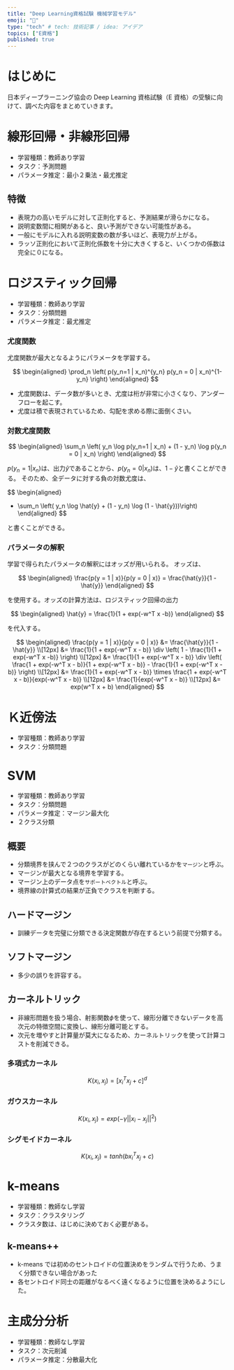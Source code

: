```yaml
---
title: "Deep Learning資格試験 機械学習モデル"
emoji: "🎉"
type: "tech" # tech: 技術記事 / idea: アイデア
topics: ["E資格"]
published: true
---
```


# はじめに

日本ディープラーニング協会の Deep Learning 資格試験（E 資格）の受験に向けて、調べた内容をまとめていきます。

# 線形回帰・非線形回帰

- 学習種類：教師あり学習
- タスク：予測問題
- パラメータ推定：最小２乗法・最尤推定

## 特徴

- 表現力の高いモデルに対して正則化すると、予測結果が滑らかになる。
- 説明変数間に相関があると、良い予測ができない可能性がある。
- 一般にモデルに入れる説明変数の数が多いほど、表現力が上がる。
- ラッソ正則化において正則化係数を十分に大きくすると、いくつかの係数は完全に０になる。

# ロジスティック回帰

- 学習種類：教師あり学習
- タスク：分類問題
- パラメータ推定：最尤推定

### 尤度関数

尤度関数が最大となるようにパラメータを学習する。

$$
\begin{aligned}
  \prod_n \left( p(y_n=1 | x_n)^{y_n} p(y_n = 0 | x_n)^{1-y_n} \right)
\end{aligned}
$$

- 尤度関数は、データ数が多いとき、尤度は桁が非常に小さくなり、アンダーフローを起こす。
- 尤度は積で表現されているため、勾配を求める際に面倒くさい。

### 対数尤度関数

$$
\begin{aligned}
  \sum_n \left( y_n \log p(y_n=1 | x_n) + (1 - y_n) \log p(y_n = 0 | x_n) \right)
\end{aligned}
$$

$p(y_n = 1 | x_n)$は、出力$\hat{y}$であることから、$p(y_n = 0 | x_n)$は、$1 - \hat{y}$と書くことができる。
そのため、全データに対する負の対数尤度は、

$$
\begin{aligned}
  - \sum_n \left( y_n \log \hat{y} + (1 - y_n) \log (1 - \hat{y}))\right)
\end{aligned}
$$

と書くことができる。

### パラメータの解釈

学習で得られたパラメータの解釈にはオッズが用いられる。
オッズは、

$$
\begin{aligned}
  \frac{p(y = 1 | x)}{p(y = 0 | x)} = \frac{\hat{y}}{1 - \hat{y}}
\end{aligned}
$$

を使用する。オッズの計算方法は、ロジスティック回帰の出力

$$
\begin{aligned}
  \hat{y} = \frac{1}{1 + exp(-w^T x -b)}
\end{aligned}
$$

を代入する。

$$
\begin{aligned}
  \frac{p(y = 1 | x)}{p(y = 0 | x)} &= \frac{\hat{y}}{1 - \hat{y}} \\[12px]
  &= \frac{1}{1 + exp(-w^T x - b)} \div \left( 1 - \frac{1}{1 + exp(-w^T x -b)} \right) \\[12px]
  &= \frac{1}{1 + exp(-w^T x - b)} \div \left( \frac{1 + exp(-w^T x - b)}{1 + exp(-w^T x - b)} - \frac{1}{1 + exp(-w^T x - b)} \right) \\[12px]
  &= \frac{1}{1 + exp(-w^T x - b)} \times \frac{1 + exp(-w^T x - b)}{exp(-w^T x - b)} \\[12px]
  &= \frac{1}{exp(-w^T x - b)} \\[12px]
  &= exp(w^T x + b)
\end{aligned}
$$

# Ｋ近傍法

- 学習種類：教師あり学習
- タスク：分類問題

# SVM

- 学習種類：教師あり学習
- タスク：分類問題
- パラメータ推定：マージン最大化
- ２クラス分類

## 概要

- 分類境界を挟んで２つのクラスがどのくらい離れているかを`マージン`と呼ぶ。
- マージンが最大となる境界を学習する。
- マージン上のデータ点を`サポートベクトル`と呼ぶ。
- 境界線の計算式の結果が正負でクラスを判断する。

## ハードマージン

- 訓練データを完璧に分類できる決定関数が存在するという前提で分類する。

## ソフトマージン

- 多少の誤りを許容する。

## カーネルトリック

- 非線形問題を扱う場合、射影関数$\phi$を使って、線形分離できないデータを高次元の特徴空間に変換し、線形分離可能とする。
- 次元を増やすと計算量が莫大になるため、カーネルトリックを使って計算コストを削減できる。

### 多項式カーネル

$$
K(x_i,x_j) = \left[ x_i^Tx_j + c \right]^d
$$

### ガウスカーネル

$$
K(x_i,x_j) = exp(-\gamma ||x_i-x_j||^2)
$$

### シグモイドカーネル

$$
K(x_i,x_j) = tanh(bx_i^Tx_j +c)
$$

# k-means

- 学習種類：教師なし学習
- タスク：クラスタリング
- クラスタ数は、はじめに決めておく必要がある。

## k-means++

- k-means では初めのセントロイドの位置決めをランダムで行うため、うまく分類できない場合があった
- 各セントロイド同士の距離がなるべく遠くなるように位置を決めるようにした。

# 主成分分析

- 学習種類：教師なし学習
- タスク：次元削減
- パラメータ推定：分散最大化
